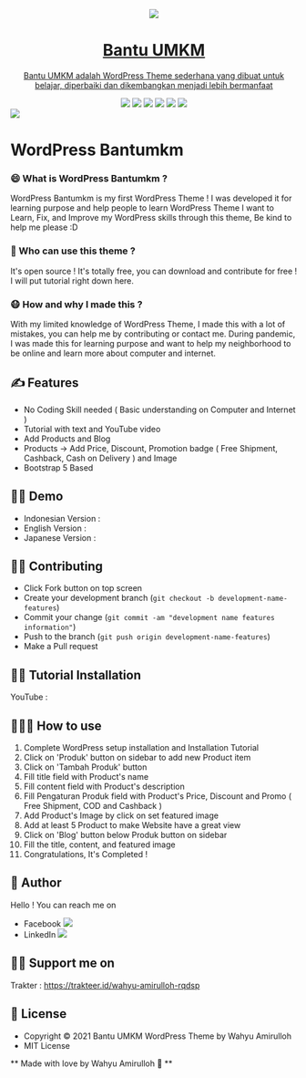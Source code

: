 <p align="center">
  <a href="#">
    <img src="https://github.com/wahyuamirulloh/wordpress-bantumkm/blob/master/assets/logo/store-icon.png">
    <h1 align="center">Bantu UMKM</h1>
    <p align="center">Bantu UMKM adalah WordPress Theme sederhana yang dibuat untuk belajar, diperbaiki dan dikembangkan menjadi lebih bermanfaat</p>
  </a>
</p>
<div align="center">
  <img src="https://img.shields.io/github/stars/wahyuamirulloh/wordpress-bantumkm"> 
  <img src="https://img.shields.io/github/forks/wahyuamirulloh/wordpress-bantumkm"> 
  <img src="https://img.shields.io/github/repo-size/wahyuamirulloh/wordpress-bantumkm"> 
  <img src="https://img.shields.io/github/license/wahyuamirulloh/wordpress-bantumkm"> 
  <img src="https://img.shields.io/github/followers/wahyuamirulloh"> 
  <img src="https://img.shields.io/github/last-commit/wahyuamirulloh/wordpress-bantumkm"> 
</div>
<img src="https://github.com/wahyuamirulloh/wordpress-bantumkm/blob/master/screenshot.png" align="center">

# WordPress Bantumkm
### 😄 What is WordPress Bantumkm ?
WordPress Bantumkm is my first WordPress Theme ! I was developed it for learning purpose and help people to learn WordPress Theme
I want to Learn, Fix, and Improve my WordPress skills through this theme, Be kind to help me please :D
### 🤨 Who can use this theme ?
It's open source ! It's totally free, you can download and contribute for free ! I will put tutorial right down here.
### 😷 How and why I made this ?
With my limited knowledge of WordPress Theme, I made this with a lot of mistakes, you can help me by contributing or contact me.
During pandemic, I was made this for learning purpose and want to help my neighborhood to be online and learn more about computer and internet.

## ✍️ Features
- No Coding Skill needed ( Basic understanding on Computer and Internet )
- Tutorial with text and YouTube video
- Add Products and Blog
- Products -> Add Price, Discount, Promotion badge ( Free Shipment, Cashback, Cash on Delivery ) and Image
- Bootstrap 5 Based

## 🏃🏻 Demo
- Indonesian Version : 
- English Version : 
- Japanese Version :

## 👷🏼 Contributing
- Click Fork button on top screen
- Create your development branch (`git checkout -b development-name-features`)
- Commit your change (`git commit -am "development name features information"`)
- Push to the branch (`git push origin development-name-features`)
- Make a Pull request

## 👷🏻 Tutorial Installation
YouTube : 

## 👨🏻‍🍳 How to use
1. Complete WordPress setup installation and Installation Tutorial
2. Click on 'Produk' button on sidebar to add new Product item
3. Click on 'Tambah Produk' button
4. Fill title field with Product's name
5. Fill content field with Product's description
6. Fill Pengaturan Produk field with Product's Price, Discount and Promo ( Free Shipment, COD and Cashback )
7. Add Product's Image by click on set featured image
8. Add at least 5 Product to make Website have a great view
9. Click on 'Blog' button below Produk button on sidebar
10. Fill the title, content, and featured image
11. Congratulations, It's Completed !

## 🧑 Author
Hello ! You can reach me on
- Facebook <a href="https://facebook.com/wahyu.amirulloh.35"><img src="https://img.shields.io/badge/Facebook-Wahyu%20Amirulloh-blue"></a>
- LinkedIn <a href="https://www.linkedin.com/in/wahyu-amirulloh-28419b1b6/"><img src="https://img.shields.io/badge/LinkedIn-Wahyu%20Amirulloh-blue"></a>

## 👋🏻 Support me on
Trakter : https://trakteer.id/wahyu-amirulloh-rqdsp

## 📝 License
- Copyright © 2021 Bantu UMKM WordPress Theme by Wahyu Amirulloh
- MIT License

** Made with love by Wahyu Amirulloh 💌 **
